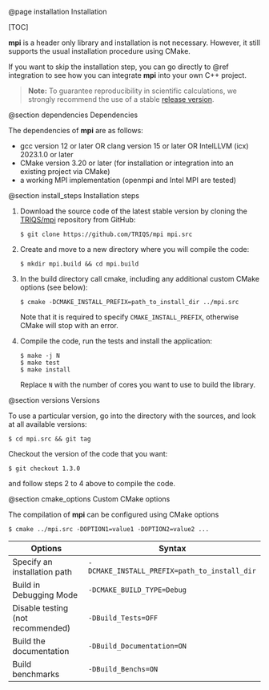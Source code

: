 @page installation Installation

[TOC]

**mpi** is a header only library and installation is not necessary.
However, it still supports the usual installation procedure using CMake.

If you want to skip the installation step, you can go directly to @ref integration to see how you can integrate **mpi**
into your own C++ project.

> **Note:** To guarantee reproducibility in scientific calculations, we strongly recommend the use of a stable
> [release version](https://github.com/TRIQS/mpi/releases).

@section dependencies Dependencies

The dependencies of **mpi** are as follows:

* gcc version 12 or later OR clang version 15 or later OR IntelLLVM (icx) 2023.1.0 or later
* CMake version 3.20 or later (for installation or integration into an existing project via CMake)
* a working MPI implementation (openmpi and Intel MPI are tested)

@section install_steps Installation steps

1. Download the source code of the latest stable version by cloning the [TRIQS/mpi](https://github.com/triqs/mpi)
repository from GitHub:

    ```console
    $ git clone https://github.com/TRIQS/mpi mpi.src
    ```

2. Create and move to a new directory where you will compile the code:

    ```console
    $ mkdir mpi.build && cd mpi.build
    ```

3. In the build directory call cmake, including any additional custom CMake options (see below):

    ```console
    $ cmake -DCMAKE_INSTALL_PREFIX=path_to_install_dir ../mpi.src
    ```

    Note that it is required to specify ``CMAKE_INSTALL_PREFIX``, otherwise CMake will stop with an error.

4. Compile the code, run the tests and install the application:

    ```console
    $ make -j N
    $ make test
    $ make install
    ```

    Replace `N` with the number of cores you want to use to build the library.

@section versions Versions

To use a particular version, go into the directory with the sources, and look at all available versions:

```console
$ cd mpi.src && git tag
```

Checkout the version of the code that you want:

```console
$ git checkout 1.3.0
```

and follow steps 2 to 4 above to compile the code.

@section cmake_options Custom CMake options

The compilation of **mpi** can be configured using CMake options

```console
$ cmake ../mpi.src -DOPTION1=value1 -DOPTION2=value2 ...
```

| Options                                 | Syntax                                            |
|-----------------------------------------|---------------------------------------------------|
| Specify an installation path            | ``-DCMAKE_INSTALL_PREFIX=path_to_install_dir``    |
| Build in Debugging Mode                 | ``-DCMAKE_BUILD_TYPE=Debug``                      |
| Disable testing (not recommended)       | ``-DBuild_Tests=OFF``                             |
| Build the documentation                 | ``-DBuild_Documentation=ON``                      |
| Build benchmarks                        | ``-DBuild_Benchs=ON``                             |
